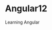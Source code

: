# Angular12

Learning Angular

<!--
    ng new name : tạo angular
    git clone...: tạo clone github
    git add .
    git commit -m "First commit"
 -->
